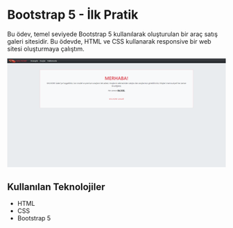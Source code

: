 # Bootstrap 5 - İlk Pratik

Bu ödev, temel seviyede Bootstrap 5 kullanılarak oluşturulan bir araç satış galeri sitesidir. Bu ödevde, HTML ve CSS kullanarak responsive bir web sitesi oluşturmaya çalıştım.

![preview](assets/boots5.png)

## Kullanılan Teknolojiler

* HTML
* CSS
* Bootstrap 5



